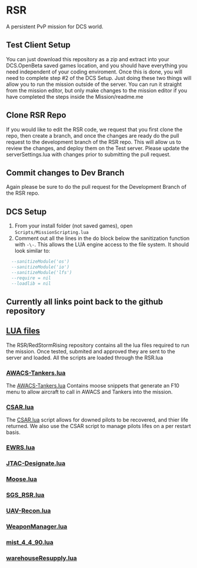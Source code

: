 # RSR
A persistent PvP mission for DCS world.
## Test Client Setup
You can just download this repository as a zip and extract into your DCS.OpenBeta saved games location, 
and you should have everything you need independent of your coding enviroment. Once this is done, you will need to complete step #2 of the DCS Setup. Just doing these two 
things will allow you to run the mission outside of the server. You can run it straight from the mission editor, but only make changes to the mission editor if you have completed
the steps inside the Mission/readme.me
## Clone RSR Repo
If you would like to edit the RSR code, we request that you first clone the repo, then create a branch, and once the changes are ready do the pull request to the development branch of the RSR repo.  This will allow us to review the changes, and deploy them on the Test server.  Please update the serverSettings.lua with changes prior to submitting the pull request.
## Commit changes to Dev Branch
Again please be sure to do the pull request for the Development Branch of the RSR repo.
## DCS Setup
 1. From your install folder (not saved games), open `Scripts/MissionScripting.lua`
 2. Comment out all the lines in the do block below the sanitization function with `-\-`.  This allows the LUA engine access to the file system. It should look similar to:
```lua
  --sanitizeModule('os')
  --sanitizeModule('io')
  --sanitizeModule('lfs')
  --require = nil
  --loadlib = nil
```

## Currently all links point back to the github repository
## <a href="https://github.com/dcsredstormrising/RSR">LUA files</a>
The RSR/RedStormRising repository contains all the lua files required to run the mission. Once tested, submited and approved they are sent to the server and loaded. All the scripts are loaded through the RSR.lua 
### <a href="https://github.com/dcsredstormrising/RSR/blob/main/AWACS_Tankers.lua">AWACS-Tankers.lua</a>
The <a href="https://github.com/dcsredstormrising/RSR/blob/main/AWACS_Tankers.lua">AWACS-Tankers.lua</a> Contains moose snippets that generate an F10 menu to allow aircraft to call in AWACS and Tankers into the mission. 
### <a href="https://github.com/ModernColdWar/RSR-Syria/blob/main/RSR/CSAR.lua">CSAR.lua</a>
The <a href="https://github.com/ModernColdWar/RSR-Syria/blob/main/RSR/CSAR.lua">CSAR.lua</a> script allows for downed pilots to be recovered, and thier life returned. We also use the CSAR script to manage pilots lifes on a per restart basis.
### <a href="https://github.com/ModernColdWar/RSR-Syria/blob/main/RSR/EWRS.lua">EWRS.lua</a>
### <a href="https://github.com/ModernColdWar/RSR-Syria/blob/main/RSR/JTAC_Designate.lua">JTAC-Designate.lua</a>
### <a href="https://github.com/ModernColdWar/RSR-Syria/blob/main/RSR/Moose.lua">Moose.lua</a>
### <a href="https://github.com/ModernColdWar/RSR-Syria/blob/main/RSR/SGS_RSR.lua">SGS_RSR.lua</a>
### <a href="https://github.com/ModernColdWar/RSR-Syria/blob/main/RSR/UAV_Recon.lua">UAV-Recon.lua</a>
### <a href="https://github.com/ModernColdWar/RSR-Syria/blob/main/RSR/WeaponManager.lua">WeaponManager.lua</a>
### <a href="https://github.com/ModernColdWar/RSR-Syria/blob/main/RSR/mist_4_4_90.lua">mist_4_4_90.lua</a>
### <a href="https://github.com/ModernColdWar/RSR-Syria/blob/main/RSR/warehouseResupply.lua">warehouseResupply.lua</a>
